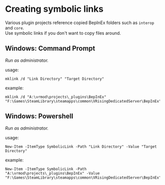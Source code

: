 # Creating symbolic links
Various plugin projects reference copied BepInEx folders such as `interop` and `core`.\
Use symbolic links if you don't want to copy files around.


## Windows: Command Prompt
_Run as administrator._

usage:
```
mklink /d "Link Directory" "Target Directory"
```

example:
```
mklink /d "A:\vrmod\projects\_plugins\BepInEx" "F:\Games\SteamLibrary\steamapps\common\VRisingDedicatedServer\BepInEx"
```

## Windows: Powershell
_Run as administrator._

usage:
```
New-Item -ItemType SymbolicLink -Path "Link Directory" -Value "Target Directory"
```

example:
```
New-Item -ItemType SymbolicLink -Path "A:\vrmod\projects\_plugins\BepInEx" -Value "F:\Games\SteamLibrary\steamapps\common\VRisingDedicatedServer\BepInEx"
```
